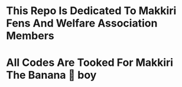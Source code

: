 # This Repo Is Dedicated To Makkiri Fens And Welfare Association Members

# All Codes Are Tooked For Makkiri The Banana 🍌 boy
